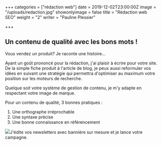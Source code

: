 +++
categories = ["rédaction web"]
date = 2019-12-02T23:00:00Z
image = "/uploads/redaction.jpg"
showonlyimage = false
title = "Rédaction web SEO"
weight = "2"
writer = "Pauline Plessier"

+++
<!--more-->

## Un contenu de qualité avec les bons mots !

Vous vendez un produit? Je raconte une histoire...

Ayant un goût prononcé pour la rédaction, j'ai plaisir à écrire pour votre site. De la simple fiche produit à l'article de blog, je peux aussi reformuler vos idées en suivant une stratégie qui permettra d'optimiser au maximum votre position sur les moteurs de recherche.

Quelque soit votre système de gestion de contenu, je m'y adapte en respectant votre image de marque.

Pour un contenu de qualité, 3 bonnes pratiques :

1. Une orthographe irréprochable
2. Une syntaxe précise
3. Une bonne connaissance en référencement

![](/uploads/writing.png)J'édite vos newsletters avec bannière sur mesure et je lance votre campagne.